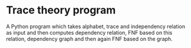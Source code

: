 # Trace theory program
A Python program which takes alphabet, trace and independency relation as input and then computes dependency relation, FNF based on this relation, dependency graph and then again FNF based on the graph.
